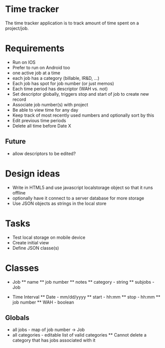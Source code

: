 Time tracker
===========

The time tracker application is to track amount of time spent on a
project/job.


Requirements
============

* Run on IOS
* Prefer to run on Android too
* one active job at a time
* each job has a category (billable, IR&D, ...)
* Each job has spot for job number (or just memos)
* Each time period has descriptor (WAH vs. not)
* Set descriptor globally, triggers stop and start of job to create new record
* Associate job number(s) with project
* Be able to view time for any day
* Keep track of most recently used numbers and optionally sort by this
* Edit previous time periods
* Delete all time before Date X

Future
------
* allow descriptors to be edited?


Design ideas
============

* Write in HTML5 and use javascript localstorage object so that it runs offline
* optionally have it connect to a server database for more storage
* Use JSON objects as strings in the local store


Tasks
=====

* Test local storage on mobile device
* Create initial view
* Define JSON classe(s)


Classes
=======

* Job
** name
** job number
** notes
** category - string
** subjobs - Job

* Time Interval
** Date - mm/dd/yyyy
** start - hh:mm
** stop - hh:mm
** job number
** WAH - boolean

Globals
-------

* all jobs - map of job number -> Job
* all categories - editable list of valid categories
** Cannot delete a category that has jobs associated with it

